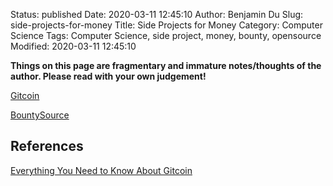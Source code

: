Status: published
Date: 2020-03-11 12:45:10
Author: Benjamin Du
Slug: side-projects-for-money
Title: Side Projects for Money
Category: Computer Science
Tags: Computer Science, side project, money, bounty, opensource
Modified: 2020-03-11 12:45:10

**Things on this page are fragmentary and immature notes/thoughts of the author. Please read with your own judgement!**


[Gitcoin](https://gitcoin.co/)

[BountySource](https://www.bountysource.com/)

## References

[Everything You Need to Know About Gitcoin](https://medium.com/gitcoin/everything-you-need-to-know-about-gitcoin-fe2e3e292a21)